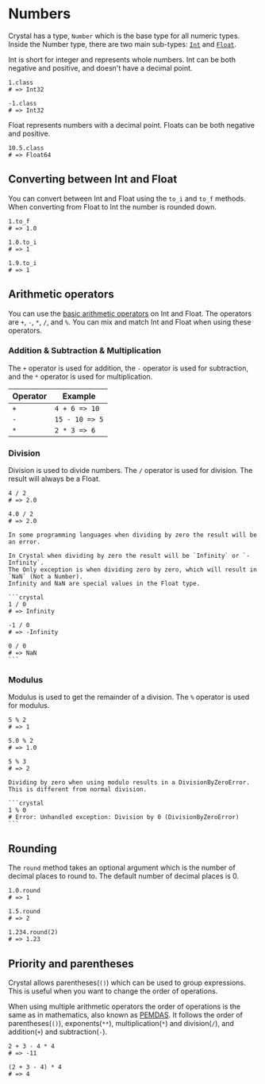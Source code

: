 # Numbers

Crystal has a type, `Number` which is the base type for all numeric types.
Inside the Number type, there are two main sub-types: [`Int`][int] and [`Float`][float].

Int is short for integer and represents whole numbers.
Int can be both negative and positive, and doesn't have a decimal point.

```crystal
1.class
# => Int32

-1.class
# => Int32
```

Float represents numbers with a decimal point.
Floats can be both negative and positive.

```crystal
10.5.class
# => Float64
```

## Converting between Int and Float

You can convert between Int and Float using the `to_i` and `to_f` methods.
When converting from Float to Int the number is rounded down.

```crystal
1.to_f
# => 1.0

1.0.to_i
# => 1

1.9.to_i
# => 1
```

## Arithmetic operators

You can use the [basic arithmetic operators][math] on Int and Float.
The operators are `+`, `-`, `*`, `/`, and `%`.
You can mix and match Int and Float when using these operators.

### Addition & Subtraction & Multiplication

The `+` operator is used for addition, the `-` operator is used for subtraction, and the `*` operator is used for multiplication.

| Operator | Example        |
| -------- | -------------- |
| `+`      | `4 + 6 => 10`  |
| `-`      | `15 - 10 => 5` |
| `*`      | `2 * 3 => 6`   |

### Division

Division is used to divide numbers.
The `/` operator is used for division.
The result will always be a Float.

```crystal
4 / 2
# => 2.0

4.0 / 2
# => 2.0
```

````exercism/caution
In some programming languages when dividing by zero the result will be an error.

In Crystal when dividing by zero the result will be `Infinity` or `-Infinity`.
The Only exception is when dividing zero by zero, which will result in `NaN` (Not a Number).
Infinity and NaN are special values in the Float type.

```crystal
1 / 0
# => Infinity

-1 / 0
# => -Infinity

0 / 0
# => NaN
```
````

### Modulus

Modulus is used to get the remainder of a division.
The `%` operator is used for modulus.

```crystal
5 % 2
# => 1

5.0 % 2
# => 1.0

5 % 3
# => 2
```

````exercism/caution
Dividing by zero when using modulo results in a DivisionByZeroError.
This is different from normal division.

```crystal
1 % 0
# Error: Unhandled exception: Division by 0 (DivisionByZeroError)
```
````

## Rounding

The `round` method takes an optional argument which is the number of decimal places to round to.
The default number of decimal places is 0.

```crystal
1.0.round
# => 1

1.5.round
# => 2

1.234.round(2)
# => 1.23
```

## Priority and parentheses

Crystal allows parentheses(`()`) which can be used to group expressions.
This is useful when you want to change the order of operations.

When using multiple arithmetic operators the order of operations is the same as in mathematics, also known as [PEMDAS][pemdas].
It follows the order of parentheses(`()`), exponents(`**`), multiplication(`*`) and division(`/`), and addition(`+`) and subtraction(`-`).

```crystal
2 + 3 - 4 * 4
# => -11

(2 + 3 - 4) * 4
# => 4
```

[pemdas]: https://en.wikipedia.org/wiki/Order_of_operations
[math]: https://crystal-lang.org/reference/latest/tutorials/basics/30_math.html
[int]: https://crystal-lang.org/reference/latest/syntax_and_semantics/literals/integers.html
[float]: https://crystal-lang.org/reference/latest/syntax_and_semantics/literals/floats.html
